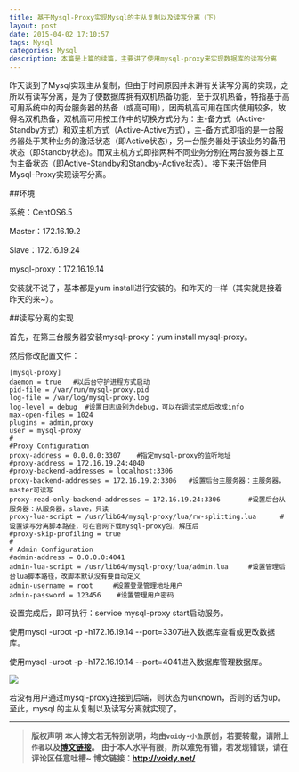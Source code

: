 ```yaml
---
title: 基于Mysql-Proxy实现Mysql的主从复制以及读写分离（下）
layout: post
date: 2015-04-02 17:10:57
tags: Mysql
categories: Mysql
description: 本篇是上篇的续篇，主要讲了使用mysql-proxy来实现数据库的读写分离
---
```


昨天谈到了Mysql实现主从复制，但由于时间原因并未讲有关读写分离的实现，之所以有读写分离，是为了使数据库拥有双机热备功能，至于双机热备，特指基于高可用系统中的两台服务器的热备（或高可用），因两机高可用在国内使用较多，故得名双机热备，双机高可用按工作中的切换方式分为：主-备方式（Active-Standby方式）和双主机方式（Active-Active方式），主-备方式即指的是一台服务器处于某种业务的激活状态（即Active状态），另一台服务器处于该业务的备用状态（即Standby状态)。而双主机方式即指两种不同业务分别在两台服务器上互为主备状态（即Active-Standby和Standby-Active状态）。接下来开始使用Mysql-Proxy实现读写分离。

##环境

系统：CentOS6.5

Master：172.16.19.2

Slave：172.16.19.24

mysql-proxy：172.16.19.14

安装就不说了，基本都是yum install进行安装的。和昨天的一样（其实就是接着昨天的来~）。

##读写分离的实现

首先，在第三台服务器安装mysql-proxy：yum install mysql-proxy。

然后修改配置文件：

	[mysql-proxy]
	daemon = true   #以后台守护进程方式启动
	pid-file = /var/run/mysql-proxy.pid
	log-file = /var/log/mysql-proxy.log
	log-level = debug  #设置日志级别为debug，可以在调试完成后改成info
	max-open-files = 1024
	plugins = admin,proxy
	user = mysql-proxy
	#
	#Proxy Configuration
	proxy-address = 0.0.0.0:3307    #指定mysql-proxy的监听地址
	#proxy-address = 172.16.19.24:4040
	#proxy-backend-addresses = localhost:3306  
	proxy-backend-addresses = 172.16.19.2:3306   #设置后台主服务器：主服务器，master可读写
	proxy-read-only-backend-addresses = 172.16.19.24:3306   	#设置后台从服务器：从服务器，slave，只读
	proxy-lua-script = /usr/lib64/mysql-proxy/lua/rw-splitting.lua    	#设置读写分离脚本路径，可在官网下载mysql-proxy包，解压后
	#proxy-skip-profiling = true
	#
	# Admin Configuration
	#admin-address = 0.0.0.0:4041
	admin-lua-script = /usr/lib64/mysql-proxy/lua/admin.lua  	#设置管理后台lua脚本路径，改脚本默认没有要自动定义
	admin-username = root     #设置登录管理地址用户
	admin-password = 123456    #设置管理用户密码


设置完成后，即可执行：service mysql-proxy start启动服务。　

使用mysql -uroot -p -h172.16.19.14 --port=3307进入数据库查看或更改数据库。

使用mysql -uroot -p -h172.16.19.14 --port=4041进入数据库管理数据库。

![](http://images.cnitblog.com/blog2015/666211/201504/021706264821633.png)

若没有用户通过mysql-proxy连接到后端，则状态为unknown，否则的话为up。至此，mysql 的主从复制以及读写分离就实现了。

---
> **版权声明**
> **本人博文若无特别说明，均由`voidy-小鱼`原创，若要转载，请附上`作者`以及[博文链接](http://voidy.net)。**
> **由于本人水平有限，所以难免有错，若发现错误，请在评论区任意吐槽~**
> **博文链接：<http://voidy.net/>**